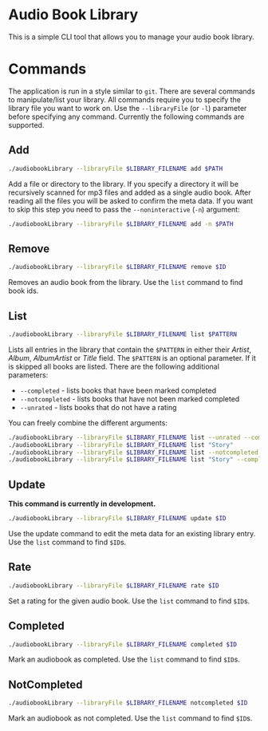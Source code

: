 Audio Book Library
==================
This is a simple CLI tool that allows you to manage your audio book library.

Commands
========
The application is run in a style similar to `git`. There are several commands to manipulate/list your library.
All commands require you to specify the library file you want to work on. 
Use the `--libraryFile` (or `-l`) parameter before specifying any command.
Currently the following commands are supported.

Add
---
```bash
./audiobookLibrary --libraryFile $LIBRARY_FILENAME add $PATH
```
Add a file or directory to the library.
If you specify a directory it will be recursively scanned for mp3 files and added as a single audio book.
After reading all the files you will be asked to confirm the meta data. 
If you want to skip this step you need to pass the `--noninteractive` (`-n`) argument:
```bash
./audiobookLibrary --libraryFile $LIBRARY_FILENAME add -n $PATH
```

Remove
------
```bash
./audiobookLibrary --libraryFile $LIBRARY_FILENAME remove $ID
```
Removes an audio book from the library. Use the `list` command to find book ids.

List
----
```bash
./audiobookLibrary --libraryFile $LIBRARY_FILENAME list $PATTERN
```
Lists all entries in the library that contain the `$PATTERN` in either their _Artist_, _Album_, _AlbumArtist_ or _Title_ field.
The `$PATTERN` is an optional parameter. If it is skipped all books are listed.
There are the following additional parameters:

 * `--completed` - lists books that have been marked completed
 * `--notcompleted` - lists books that have not been marked completed
 * `--unrated` - lists books that do not have a rating

You can freely combine the different arguments:
```bash
./audiobookLibrary --libraryFile $LIBRARY_FILENAME list --unrated --completed
./audiobookLibrary --libraryFile $LIBRARY_FILENAME list "Story"
./audiobookLibrary --libraryFile $LIBRARY_FILENAME list --notcompleted
./audiobookLibrary --libraryFile $LIBRARY_FILENAME list "Story" --completed
```

Update
------
**This command is currently in development.**

```bash
./audiobookLibrary --libraryFile $LIBRARY_FILENAME update $ID
```
Use the update command to edit the meta data for an existing library entry.
Use the `list` command to find `$ID`s.

Rate
----
```bash
./audiobookLibrary --libraryFile $LIBRARY_FILENAME rate $ID
```
Set a rating for the given audio book.
Use the `list` command to find `$ID`s.

Completed
---------
```bash
./audiobookLibrary --libraryFile $LIBRARY_FILENAME completed $ID
```
Mark an audiobook as completed.
Use the `list` command to find `$ID`s.

NotCompleted
------------
```bash
./audiobookLibrary --libraryFile $LIBRARY_FILENAME notcompleted $ID
```
Mark an audiobook as not completed.
Use the `list` command to find `$ID`s.
